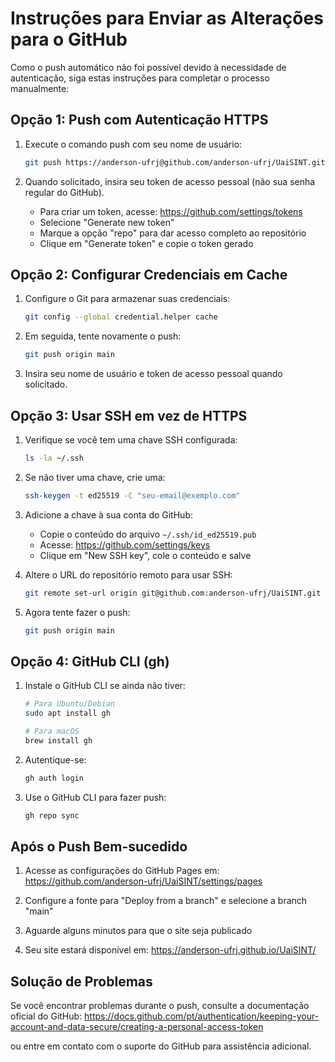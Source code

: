 # Instruções para Enviar as Alterações para o GitHub

Como o push automático não foi possível devido à necessidade de autenticação, siga estas instruções para completar o processo manualmente:

## Opção 1: Push com Autenticação HTTPS

1. Execute o comando push com seu nome de usuário:
   ```bash
   git push https://anderson-ufrj@github.com/anderson-ufrj/UaiSINT.git main
   ```

2. Quando solicitado, insira seu token de acesso pessoal (não sua senha regular do GitHub).
   - Para criar um token, acesse: https://github.com/settings/tokens
   - Selecione "Generate new token"
   - Marque a opção "repo" para dar acesso completo ao repositório
   - Clique em "Generate token" e copie o token gerado

## Opção 2: Configurar Credenciais em Cache

1. Configure o Git para armazenar suas credenciais:
   ```bash
   git config --global credential.helper cache
   ```

2. Em seguida, tente novamente o push:
   ```bash
   git push origin main
   ```

3. Insira seu nome de usuário e token de acesso pessoal quando solicitado.

## Opção 3: Usar SSH em vez de HTTPS

1. Verifique se você tem uma chave SSH configurada:
   ```bash
   ls -la ~/.ssh
   ```

2. Se não tiver uma chave, crie uma:
   ```bash
   ssh-keygen -t ed25519 -C "seu-email@exemplo.com"
   ```

3. Adicione a chave à sua conta do GitHub:
   - Copie o conteúdo do arquivo `~/.ssh/id_ed25519.pub`
   - Acesse: https://github.com/settings/keys
   - Clique em "New SSH key", cole o conteúdo e salve

4. Altere o URL do repositório remoto para usar SSH:
   ```bash
   git remote set-url origin git@github.com:anderson-ufrj/UaiSINT.git
   ```

5. Agora tente fazer o push:
   ```bash
   git push origin main
   ```

## Opção 4: GitHub CLI (gh)

1. Instale o GitHub CLI se ainda não tiver:
   ```bash
   # Para Ubuntu/Debian
   sudo apt install gh
   
   # Para macOS
   brew install gh
   ```

2. Autentique-se:
   ```bash
   gh auth login
   ```

3. Use o GitHub CLI para fazer push:
   ```bash
   gh repo sync
   ```

## Após o Push Bem-sucedido

1. Acesse as configurações do GitHub Pages em:
   https://github.com/anderson-ufrj/UaiSINT/settings/pages

2. Configure a fonte para "Deploy from a branch" e selecione a branch "main"

3. Aguarde alguns minutos para que o site seja publicado

4. Seu site estará disponível em:
   https://anderson-ufrj.github.io/UaiSINT/

## Solução de Problemas

Se você encontrar problemas durante o push, consulte a documentação oficial do GitHub:
https://docs.github.com/pt/authentication/keeping-your-account-and-data-secure/creating-a-personal-access-token

ou entre em contato com o suporte do GitHub para assistência adicional.